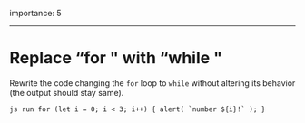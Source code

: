 importance: 5

---

# Replace “for " with “while "

Rewrite the code changing the `for` loop to `while` without altering its behavior (the output should stay same).

`` js run for (let i = 0; i < 3; i++) { alert( `number ${i}!` ); } ``
